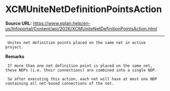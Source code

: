 # XCMUniteNetDefinitionPointsAction

**Source URL:** https://www.eplan.help/en-us/Infoportal/Content/api/2026/XCMUniteNetDefinitionPointsAction.html

---

```
 Unites net definition points placed on the same net in active project.

```

**Remarks**

```
 If more than one net definition point is placed on the same net, these NDPs (i.e. their connections) are combined into a single NDP.

 So after executing this action, each net will have at most one NDP containing all net-based connections of the net.

```
